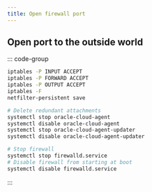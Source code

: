 ```yaml
---
title: Open firewall port
---
```


## Open port to the outside world

::: code-group

```sh [Ubuntu]
iptables -P INPUT ACCEPT
iptables -P FORWARD ACCEPT
iptables -P OUTPUT ACCEPT
iptables -F
netfilter-persistent save
```

```sh [Centos]
# Delete redundant attachments
systemctl stop oracle-cloud-agent
systemctl disable oracle-cloud-agent
systemctl stop oracle-cloud-agent-updater
systemctl disable oracle-cloud-agent-updater

# Stop firewall
systemctl stop firewalld.service
# Disable firewall from starting at boot
systemctl disable firewalld.service
```

:::
